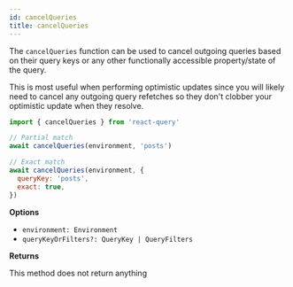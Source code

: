 ```yaml
---
id: cancelQueries
title: cancelQueries
---
```


The `cancelQueries` function can be used to cancel outgoing queries based on their query keys or any other functionally accessible property/state of the query.

This is most useful when performing optimistic updates since you will likely need to cancel any outgoing query refetches so they don't clobber your optimistic update when they resolve.

```js
import { cancelQueries } from 'react-query'

// Partial match
await cancelQueries(environment, 'posts')

// Exact match
await cancelQueries(environment, {
  queryKey: 'posts',
  exact: true,
})
```

**Options**

- `environment: Environment`
- `queryKeyOrFilters?: QueryKey | QueryFilters`

**Returns**

This method does not return anything
